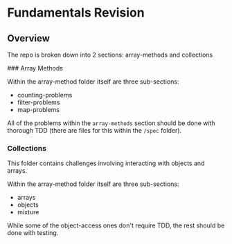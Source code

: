 # Fundamentals Revision

## Overview

The repo is broken down into 2 sections: array-methods and collections

### Array Methods

Within the array-method folder itself are three sub-sections:

- counting-problems
- filter-problems
- map-problems

All of the problems within the `array-methods` section should be done with thorough TDD (there are files for this within the `/spec` folder).

### Collections

This folder contains challenges involving interacting with objects and arrays.

Within the array-method folder itself are three sub-sections:

- arrays
- objects
- mixture

While some of the object-access ones don't require TDD, the rest should be done with testing.
